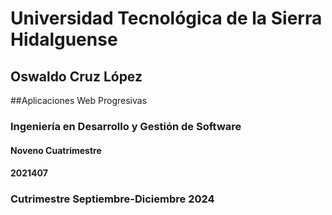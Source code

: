 # Universidad Tecnológica de la Sierra Hidalguense

## Oswaldo Cruz López

##Aplicaciones Web Progresivas

### Ingeniería en Desarrollo y Gestión de Software

#### Noveno Cuatrimestre

#### 2021407

### Cutrimestre Septiembre-Diciembre 2024
